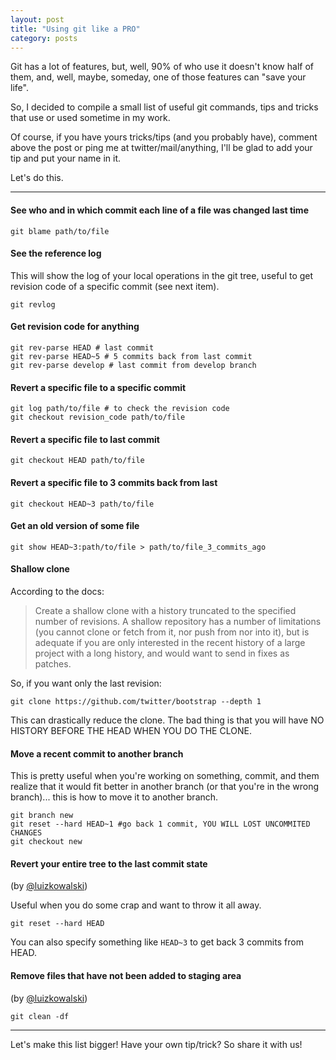 ```yaml
---
layout: post
title: "Using git like a PRO"
category: posts
---
```


Git has a lot of features, but, well, 90% of who use it doesn't know half of
them, and, well, maybe, someday, one of those features can "save your life".

So, I decided to compile a small list of useful git commands, tips and tricks
that use or used sometime in my work.

Of course, if you have yours tricks/tips (and you probably have), comment above
the post or ping me at twitter/mail/anything, I'll be glad to add your tip and
put your name in it.

Let's do this.

----------


#### See who and in which commit each line of a file was changed last time

    git blame path/to/file

#### See the reference log

This will show the log of your local operations in the git tree, useful to get
revision code of a specific commit (see next item).

    git revlog

#### Get revision code for anything

    git rev-parse HEAD # last commit
    git rev-parse HEAD~5 # 5 commits back from last commit
    git rev-parse develop # last commit from develop branch

#### Revert a specific file to a specific commit

    git log path/to/file # to check the revision code
    git checkout revision_code path/to/file

#### Revert a specific file to last commit

    git checkout HEAD path/to/file

#### Revert a specific file to 3 commits back from last

    git checkout HEAD~3 path/to/file

#### Get an old version of some file

    git show HEAD~3:path/to/file > path/to/file_3_commits_ago

#### Shallow clone

According to the docs:

> Create a shallow clone with a history truncated to the specified number of
revisions. A shallow repository has a number of limitations (you cannot clone
or fetch from it, nor push from nor into it), but is adequate if you are only
interested in the recent history of a large project with a long history, and
would want to send in fixes as patches.

So, if you want only the last revision:

    git clone https://github.com/twitter/bootstrap --depth 1


This can drastically reduce the clone. The bad thing is that you will have NO
HISTORY BEFORE THE HEAD WHEN YOU DO THE CLONE.

#### Move a recent commit to another branch

This is pretty useful when you're working on something, commit, and them
realize that it would fit better in another branch (or that you're in the
wrong branch)... this is how to move it to another branch.

    git branch new
    git reset --hard HEAD~1 #go back 1 commit, YOU WILL LOST UNCOMMITED CHANGES
    git checkout new


#### Revert your entire tree to the last commit state
(by [@luizkowalski](https://github.com/luizkowalski))

Useful when you do some crap and want to throw it all away.

    git reset --hard HEAD

You can also specify something like `HEAD~3` to get back 3 commits from HEAD.


#### Remove files that have not been added to staging area
(by [@luizkowalski](https://github.com/luizkowalski))

    git clean -df

---

Let's make this list bigger! Have your own tip/trick? So share it with us!
